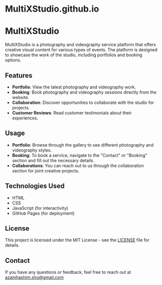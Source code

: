 # MultiXStudio.github.io

# MultiXStudio

MultiXStudio is a photography and videography service platform that offers creative visual content for various types of events. The platform is designed to showcase the work of the studio, including portfolios and booking options. 

## Features
- **Portfolio**: View the latest photography and videography work.
- **Booking**: Book photography and videography sessions directly from the website.
- **Collaboration**: Discover opportunities to collaborate with the studio for projects.
- **Customer Reviews**: Read customer testimonials about their experiences.



## Usage

- **Portfolio**: Browse through the gallery to see different photography and videography styles.
- **Booking**: To book a service, navigate to the "Contact" or "Booking" section and fill out the necessary details.
- **Collaborations**: You can reach out to us through the collaboration section for joint creative projects.

## Technologies Used
- HTML
- CSS
- JavaScript (for interactivity)
- GitHub Pages (for deployment)


## License

This project is licensed under the MIT License - see the [LICENSE](LICENSE) file for details.

## Contact

If you have any questions or feedback, feel free to reach out at azamhashim.sho@gmail.com
